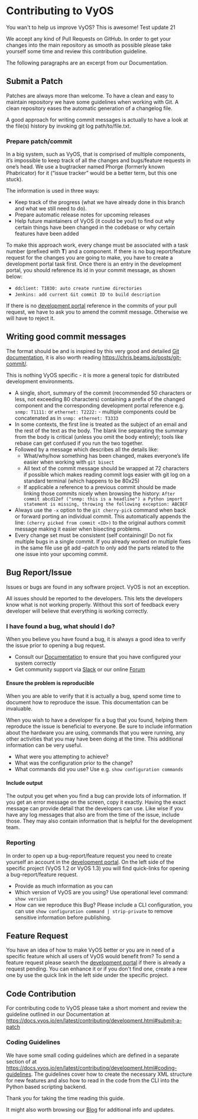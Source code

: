 # Contributing to VyOS

You wan't to help us improve VyOS? This is awesome!
Test update 21

We accept any kind of Pull Requests on GitHub. In order to get your changes into
the main repository as smooth as possible please take yourself some time and
review this contribution guideline.

The following paragraphs are an excerpt from our Documentation.

## Submit a Patch

Patches are always more than welcome. To have a clean and easy to maintain
repository we have some guidelines when working with Git. A clean repository
eases the automatic generation of a changelog file.

A good approach for writing commit messages is actually to have a look at the
file(s) history by invoking git log path/to/file.txt.

### Prepare patch/commit


In a big system, such as VyOS, that is comprised of multiple components, it’s
impossible to keep track of all the changes and bugs/feature requests in one’s
head. We use a bugtracker named Phorge (formerly known Phabricator) for it (“issue tracker” would
be a better term, but this one stuck).

The information is used in three ways:

* Keep track of the progress (what we have already done in this branch and
  what  we still need to do).
* Prepare automatic release notes for upcoming releases
* Help future maintainers of VyOS (it could be you!) to find out why certain
  things have been changed in the codebase or why certain features have been
  added

To make this approach work, every change must be associated with a task number
(prefixed with **T**) and a component. If there is no bug report/feature
request for the changes you are going to make, you have to create a development portal
task first. Once there is an entry in the development portal, you should reference its id
in your commit message, as shown below:

* `ddclient: T1030: auto create runtime directories`
* `Jenkins: add current Git commit ID to build description`

If there is no [development portal](https://vyos.dev) reference in the
commits of your pull request, we have to ask you to amend the commit message.
Otherwise we will have to reject it.

## Writing good commit messages

The format should be and is inspired by this very good and detailed
[Git documentation](https://git-scm.com/book/ch5-2.html), it is also worth
reading https://chris.beams.io/posts/git-commit/.

This is nothing VyOS specific - it is more a general topic for distributed
development environments.

* A single, short, summary of the commit (recommended 50 characters or less,
  not exceeding 80 characters) containing a prefix of the changed component
  and the corresponding development portal reference e.g. `snmp: T1111:` or
  `ethernet: T2222:` - multiple components could be concatenated as in `snmp:
  ethernet: T3333`
* In some contexts, the first line is treated as the subject of an email and
  the rest of the text as the body. The blank line separating the summary from
  the body is critical (unless you omit the body entirely); tools like rebase
  can get confused if you run the two together.
* Followed by a message which describes all the details like:
  * What/why/how something has been changed, makes everyone’s life easier when
    working with `git bisect`
  * All text of the commit message should be wrapped at 72 characters if
    possible which makes reading commit logs easier with git log on a standard
	terminal (which happens to be 80x25)
  * If applicable a reference to a previous commit should be made linking those
    commits nicely when browsing the history: `After commit abcd12ef ("snmp:
	this is a headline") a Python import statement is missing, throwing the
	following exception: ABCDEF`
* Always use the `-x` option to the `git cherry-pick` command when back or
  forward porting an individual commit. This automatically appends the line:
  `(cherry picked from commit <ID>)` to the original authors commit message
  making it easier when bisecting problems.
* Every change set must be consistent (self containing)! Do not fix multiple
  bugs in a single commit. If you already worked on multiple fixes in the same
  file use git add –patch to only add the parts related to the one issue into
  your upcoming commit.

## Bug Report/Issue
Issues or bugs are found in any software project. VyOS is not an exception.

All issues should be reported to the developers. This lets the developers know
what is not working properly. Without this sort of feedback every developer
will believe that everything is working correctly.

### I have found a bug, what should I do?

When you believe you have found a bug, it is always a good idea to verify the
issue prior to opening a bug request.

* Consult our [Documentation](https://docs.vyos.io) to ensure that you have
  configured your system correctly
* Get community support via [Slack](https://slack.vyos.io) or our online
  [Forum](https://forum.vyos.io)

#### Ensure the problem is reproducible

When you are able to verify that it is actually a bug, spend some time to
document how to reproduce the issue. This documentation can be invaluable.

When you wish to have a developer fix a bug that you found, helping them
reproduce the issue is beneficial to everyone. Be sure to include information
about the hardware you are using, commands that you were running, any other
activities that you may have been doing at the time. This additional
information can be very useful.

* What were you attempting to achieve?
* What was the configuration prior to the change?
* What commands did you use? Use e.g. ``show configuration commands``

#### Include output

The output you get when you find a bug can provide lots of information. If you
get an error message on the screen, copy it exactly. Having the exact message
can provide detail that the developers can use. Like wise if you have any log
messages that also are from the time of the issue, include those. They may
also contain information that is helpful for the development team.

### Reporting

In order to open up a bug-report/feature request you need to create yourself
an account in the [development portal](https://vyos.dev). On the left
side of the specific project (VyOS 1.2 or VyOS 1.3) you will find quick-links
for opening a bug-report/feature request.

* Provide as much information as you can
* Which version of VyOS are you using? Use operational level command:
  ``show version``
* How can we reproduce this Bug? Please include a CLI configuration, you can
  use ``show configuration command | strip-private`` to remove sensitive
  information before publishing.

## Feature Request

You have an idea of how to make VyOS better or you are in need of a specific
feature which all users of VyOS would benefit from? To send a feature request
please search the [development portal](https://vyos.dev) if there is already a
request pending. You can enhance it or if you don't find one, create a new one
by use the quick link in the left side under the specific project.

## Code Contribution

For contributing code to VyOS please take a short moment and review the guideline
outlined in our Documentation at
https://docs.vyos.io/en/latest/contributing/development.html#submit-a-patch

### Coding Guidelines

We have some small coding guidelines which are defined in a separate section of
at https://docs.vyos.io/en/latest/contributing/development.html#coding-guidelines.
The guidelines cover how to create the necessary XML structure for new features
and also how to read in the code from the CLI into the Python based scripting
backend.

Thank you for taking the time reading this guide.

It might also worth browsing our [Blog](https://blog.vyos.io) for additional
info and updates.
